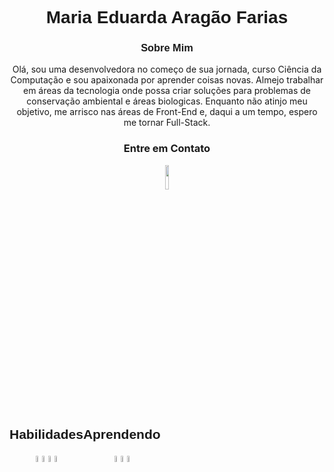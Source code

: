 <h1 align="center" style="font-family: Trebutchet MS, sans-serif;" style="font-size: 50px"> Maria Eduarda Aragão Farias</h1>

<div style="margim: 20px">
    <h3 align="center" style="font-family: Trebutchet MS, sans-serif;"> Sobre Mim</h3>
    <p align="center"> Olá, sou uma desenvolvedora no começo de sua jornada, curso Ciência da Computação e sou apaixonada por aprender coisas novas. Almejo trabalhar em áreas da tecnologia onde possa criar soluções para problemas de conservação ambiental e áreas biologicas. Enquanto não atinjo meu objetivo, me arrisco nas áreas de Front-End e, daqui a um tempo, espero me tornar Full-Stack. </p>
</div>

<div align="center">
    <h3 align="center"> Entre em Contato</h3>
    <a href="www.linkedin.com/in/madufarias">
        <img align="center" src="https://www.svgrepo.com/show/353999/linkedin.svg" width="10%">
    </a>
</div>

<div style="float:left;" align="center" style="margim: 20px">
    <h2 align="center" style="font-family: Trebutchet MS, sans-serif;"> Habilidades</h2>
    <img src="https://www.svgrepo.com/show/452091/python.svg" width="5%">
    <img src="https://www.svgrepo.com/show/452228/html-5.svg" width="5%">
    <img src="https://www.svgrepo.com/show/452185/css-3.svg" width="5%">
    <img src="https://www.svgrepo.com/show/353498/bootstrap.svg" width="5%">
</div>

<div style="float:left;" align="center" style="margim: 20px">
    <h2 align="center" style="font-family: Trebutchet MS, sans-serif;">Aprendendo</h2>
    <img src="https://www.svgrepo.com/show/452045/js.svg" width="5%">
    <img src="https://www.svgrepo.com/show/452234/java.svg" width="5%">
    <img src="https://www.svgrepo.com/show/373589/excel.svg" width="5%">
</div>

